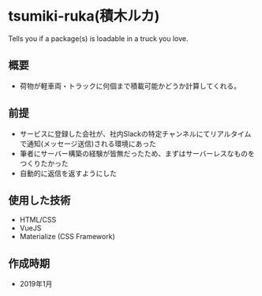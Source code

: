 # tsumiki-ruka(積木ルカ)
Tells you if a package(s) is loadable in a truck you love.

## 概要
- 荷物が軽車両・トラックに何個まで積載可能かどうか計算してくれる。

## 前提
- サービスに登録した会社が、社内Slackの特定チャンネルにてリアルタイムで通知(メッセージ送信)される環境にあった
- 筆者にサーバー構築の経験が皆無だったため、まずはサーバーレスなものをつくりたかった
- 自動的に返信を返すようにした

## 使用した技術
- HTML/CSS
- VueJS
- Materialize (CSS Framework)

## 作成時期
- 2019年1月

